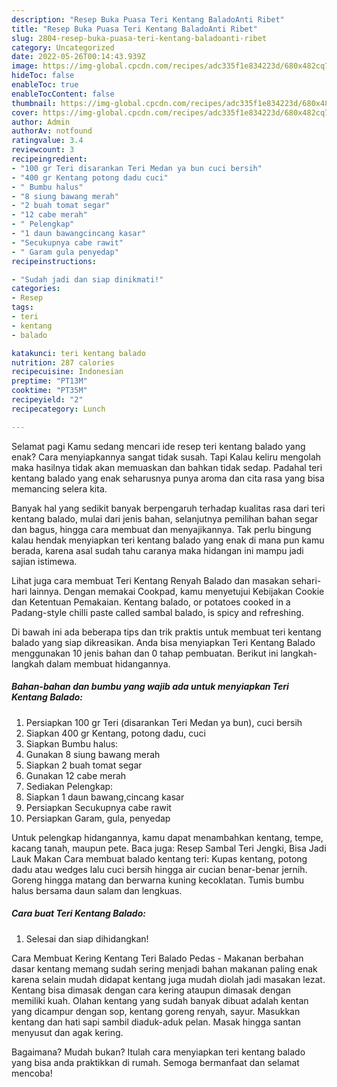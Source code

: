 ```yaml
---
description: "Resep Buka Puasa Teri Kentang BaladoAnti Ribet"
title: "Resep Buka Puasa Teri Kentang BaladoAnti Ribet"
slug: 2804-resep-buka-puasa-teri-kentang-baladoanti-ribet
category: Uncategorized
date: 2022-05-26T00:14:43.939Z
image: https://img-global.cpcdn.com/recipes/adc335f1e834223d/680x482cq70/teri-kentang-balado-foto-resep-utama.jpg
hideToc: false
enableToc: true
enableTocContent: false
thumbnail: https://img-global.cpcdn.com/recipes/adc335f1e834223d/680x482cq70/teri-kentang-balado-foto-resep-utama.jpg
cover: https://img-global.cpcdn.com/recipes/adc335f1e834223d/680x482cq70/teri-kentang-balado-foto-resep-utama.jpg
author: Admin
authorAv: notfound
ratingvalue: 3.4
reviewcount: 3
recipeingredient:
- "100 gr Teri disarankan Teri Medan ya bun cuci bersih"
- "400 gr Kentang potong dadu cuci"
- " Bumbu halus"
- "8 siung bawang merah"
- "2 buah tomat segar"
- "12 cabe merah"
- " Pelengkap"
- "1 daun bawangcincang kasar"
- "Secukupnya cabe rawit"
- " Garam gula penyedap"
recipeinstructions:

- "Sudah jadi dan siap dinikmati!"
categories:
- Resep
tags:
- teri
- kentang
- balado

katakunci: teri kentang balado 
nutrition: 287 calories
recipecuisine: Indonesian
preptime: "PT13M"
cooktime: "PT35M"
recipeyield: "2"
recipecategory: Lunch

---
```



Selamat pagi Kamu sedang mencari ide resep teri kentang balado yang enak? Cara menyiapkannya sangat tidak susah. Tapi Kalau keliru mengolah maka hasilnya tidak akan memuaskan dan bahkan tidak sedap. Padahal teri kentang balado yang enak seharusnya punya aroma dan cita rasa yang bisa memancing selera kita.


Banyak hal yang sedikit banyak berpengaruh terhadap kualitas rasa dari teri kentang balado, mulai dari jenis bahan, selanjutnya pemilihan bahan segar dan bagus, hingga cara membuat dan menyajikannya. Tak perlu bingung kalau hendak menyiapkan teri kentang balado yang enak di mana pun kamu berada, karena asal sudah tahu caranya maka hidangan ini mampu jadi sajian istimewa.

Lihat juga cara membuat Teri Kentang Renyah Balado dan masakan sehari-hari lainnya. Dengan memakai Cookpad, kamu menyetujui Kebijakan Cookie dan Ketentuan Pemakaian. Kentang balado, or potatoes cooked in a Padang-style chilli paste called sambal balado, is spicy and refreshing.


Di bawah ini ada beberapa tips dan trik praktis untuk membuat teri kentang balado yang siap dikreasikan. Anda bisa menyiapkan Teri Kentang Balado menggunakan 10 jenis bahan dan 0 tahap pembuatan. Berikut ini langkah-langkah dalam membuat hidangannya.

<!--inarticleads1-->

##### Bahan-bahan dan bumbu yang wajib ada untuk menyiapkan Teri Kentang Balado:

1. Persiapkan 100 gr Teri (disarankan Teri Medan ya bun), cuci bersih
1. Siapkan 400 gr Kentang, potong dadu, cuci
1. Siapkan  Bumbu halus:
1. Gunakan 8 siung bawang merah
1. Siapkan 2 buah tomat segar
1. Gunakan 12 cabe merah
1. Sediakan  Pelengkap:
1. Siapkan 1 daun bawang,cincang kasar
1. Persiapkan Secukupnya cabe rawit
1. Persiapkan  Garam, gula, penyedap


Untuk pelengkap hidangannya, kamu dapat menambahkan kentang, tempe, kacang tanah, maupun pete. Baca juga: Resep Sambal Teri Jengki, Bisa Jadi Lauk Makan Cara membuat balado kentang teri: Kupas kentang, potong dadu atau wedges lalu cuci bersih hingga air cucian benar-benar jernih. Goreng hingga matang dan berwarna kuning kecoklatan. Tumis bumbu halus bersama daun salam dan lengkuas. 

<!--inarticleads2-->

##### Cara buat Teri Kentang Balado:


1. Selesai dan siap dihidangkan!

Cara Membuat Kering Kentang Teri Balado Pedas - Makanan berbahan dasar kentang memang sudah sering menjadi bahan makanan paling enak karena selain mudah didapat kentang juga mudah diolah jadi masakan lezat. Kentang bisa dimasak dengan cara kering ataupun dimasak dengan memiliki kuah. Olahan kentang yang sudah banyak dibuat adalah kentan yang dicampur dengan sop, kentang goreng renyah, sayur. Masukkan kentang dan hati sapi sambil diaduk-aduk pelan. Masak hingga santan menyusut dan agak kering. 

Bagaimana? Mudah bukan? Itulah cara menyiapkan teri kentang balado yang bisa anda praktikkan di rumah. Semoga bermanfaat dan selamat mencoba!
